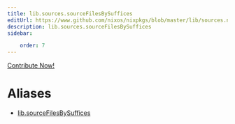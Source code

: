 ```yaml
---
title: lib.sources.sourceFilesBySuffices
editUrl: https://www.github.com/nixos/nixpkgs/blob/master/lib/sources.nix#L165C5
description: lib.sources.sourceFilesBySuffices
sidebar:

    order: 7
---
```


<a href="https://www.github.com/nixos/nixpkgs/blob/master/lib/sources.nix#L165C5">Contribute Now!</a>


# Aliases

- [lib.sourceFilesBySuffices](/reference/libsourceFilesBySuffices)



